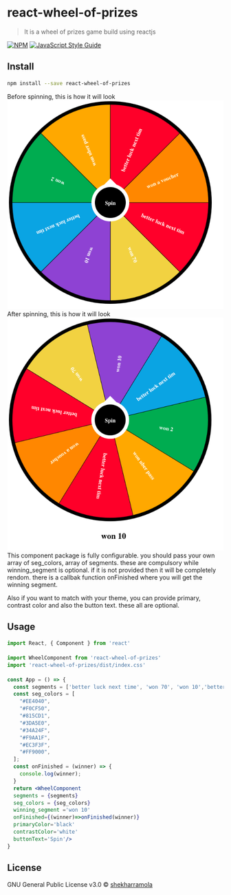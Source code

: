 # react-wheel-of-prizes

> It is a wheel of prizes game build using reactjs

[![NPM](https://img.shields.io/npm/v/react-wheel-of-prizes.svg)](https://www.npmjs.com/package/react-wheel-of-prizes) [![JavaScript Style Guide](https://img.shields.io/badge/code_style-standard-brightgreen.svg)](https://standardjs.com)

## Install

```bash
npm install --save react-wheel-of-prizes
```
Before spinning, this is how it will look
![before spinning](./before.png)
After spinning, this is how it will look
![after spinning](./after.png)
This component package is fully configurable. you should pass your own array of seg_colors, array of segments. these are compulsory while winning_segment is optional. if it is not provided then it will be completely rendom. there is a callbak function onFinished where you will get the winning segment.

Also if you want to match with your theme, you can provide primary, contrast color and also the button text. these all are optional. 

## Usage

```jsx
import React, { Component } from 'react'

import WheelComponent from 'react-wheel-of-prizes'
import 'react-wheel-of-prizes/dist/index.css'

const App = () => {
  const segments = ['better luck next time', 'won 70', 'won 10','better luck next time', 'won 2', 'won uber pass', 'better luck next time', 'won a voucher'];
  const seg_colors = [
    "#EE4040",
    "#F0CF50",
    "#815CD1",
    "#3DA5E0",
    "#34A24F",
    "#F9AA1F",
    "#EC3F3F",
    "#FF9000",
  ];
  const onFinished = (winner) => {
    console.log(winner);
  }
  return <WheelComponent
  segments = {segments}
  seg_colors = {seg_colors} 
  winning_segment ='won 10'
  onFinished={(winner)=>onFinished(winner)}
  primaryColor='black'
  contrastColor='white'
  buttonText='Spin'/>
}
```

## License

GNU General Public License v3.0 © [shekharramola](https://github.com/shekharramola)
